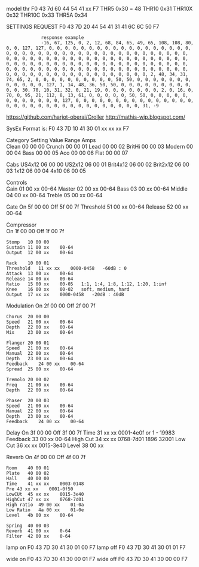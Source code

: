 
model thr 
F0 43 7d 60 44 54 41 xx F7
THR5	0x30   = 48
THR10	0x31
THR10X	0x32
THR10C	0x33
THR5A	0x34

SETTINGS REQUEST
                 F0 43 7D 20 44 54 41 31 41 6C 6C 50 F7
                 
                 response example 
                 -16, 67, 125, 0, 2, 12, 68, 84, 65, 49, 65, 108, 108, 80, 0, 0, 127, 127, 0, 0, 0, 0, 0, 0, 0, 0, 0, 0, 0, 0, 0, 0, 0, 0, 0, 0, 0, 0, 0, 0, 0, 0, 0, 0, 0, 0, 0, 0, 0, 0, 0, 0, 0, 0, 0, 0, 0, 0, 0, 0, 0, 0, 0, 0, 0, 0, 0, 0, 0, 0, 0, 0, 0, 0, 0, 0, 0, 0, 0, 0, 0, 0, 0, 0, 0, 0, 0, 0, 0, 0, 0, 0, 0, 0, 0, 0, 0, 0, 0, 0, 0, 0, 0, 0, 0, 0, 0, 0, 0, 0, 0, 0, 0, 0, 0, 0, 0, 0, 0, 0, 0, 0, 0, 0, 0, 0, 0, 0, 0, 0, 0, 0, 0, 0, 0, 0, 0, 0, 0, 0, 0, 0, 0, 0, 0, 0, 2, 48, 34, 31, 74, 65, 2, 0, 0, 0, 0, 0, 0, 0, 0, 0, 0, 50, 50, 0, 0, 0, 0, 0, 0, 0, 0, 0, 0, 0, 0, 127, 1, 14, 48, 36, 50, 50, 0, 0, 0, 0, 0, 0, 0, 0, 0, 0, 0, 30, 70, 10, 31, 32, 0, 21, 19, 0, 0, 0, 0, 0, 0, 0, 2, 0, 16, 0, 70, 0, 95, 21, 112, 8, 13, 61, 0, 0, 0, 0, 0, 50, 50, 0, 0, 0, 0, 0, 0, 0, 0, 0, 0, 0, 0, 127, 0, 0, 0, 0, 0, 0, 0, 0, 0, 0, 0, 0, 0, 0, 0, 0, 0, 0, 0, 0, 0, 0, 0, 0, 0, 0, 0, 0, 0, 0, 0, 0, 31, -9

https://github.com/harjot-oberai/Croller
http://mathis-wip.blogspot.com/

SysEx Format is: F0 43 7D 10 41 30 01 xx xx xx F7


Category	Setting	Value	Range
Amps	
    Clean	00 00 00
	Crunch	00 00 01
	Lead	00 00 02
	BritHi	00 00 03
	Modern	00 00 04
	Bass	00 00 05
	Aco	    00 00 06
	Flat	00 00 07

Cabs	US4x12	06 00 00
	US2x12	06 00 01
	Brit4x12	06 00 02
	Brit2x12	06 00 03
	1x12	06 00 04
	4x10	06 00 05

Controls	
    Gain	01 00 xx	00-64
	Master	02 00 xx	00-64
	Bass	03 00 xx	00-64
	Middle	04 00 xx	00-64
	Treble	05 00 xx	00-64

Gate	On	5f 00 00
	Off	5f 00 7f
	Threshold	51 00 xx	00-64
	Release	52 00 xx	00-64

Compressor	
    On	1f 00 00
	Off	1f 00 7f

	Stomp	10 00 00
	Sustain	11 00 xx	00-64
	Output	12 00 xx	00-64

	Rack	10 00 01
	Threshold	11 xx xx	0000-0458	-60dB : 0
	Attack	13 00 xx	00-64
	Release	14 00 xx	00-64
	Ratio	15 00 xx	00-05	1:1, 1:4, 1:8, 1:12, 1:20, 1:inf
	Knee	16 00 xx	00-02	soft, medium, hard
	Output	17 xx xx	0000-0458	-20dB : 40dB

Modulation
	On	2f 00 00
	Off	2f 00 7f

	Chorus	20 00 00
	Speed	21 00 xx	00-64
	Depth	22 00 xx	00-64
	Mix	    23 00 xx	00-64

	Flanger	20 00 01
	Speed 	21 00 xx	00-64
	Manual	22 00 xx	00-64
	Depth	23 00 xx	00-64
	Feedback	24 00 xx	00-64
	Spread	25 00 xx	00-64

	Tremolo	20 00 02
	Freq	21 00 xx	00-64
	Depth	22 00 xx	00-64

	Phaser	20 00 03
	Speed 	21 00 xx	00-64
	Manual	22 00 xx	00-64
	Depth	23 00 xx	00-64
	Feedback	24 00 xx	00-64
Delay
	On	3f 00 00
	Off	3f 00 7f
	Time	31 xx xx	0001-4e0f  or 1 - 19983
	Feedback	33 00 xx	00-64
	High Cut	34 xx xx	0768-7d01  1896 32001
	Low Cut 	36 xx xx	0015-3e40
	Level	    38 00 xx



Reverb
	On	4f 00 00
	Off	4f 00 7f

	Room	40 00 01
	Plate	40 00 02
	Hall	40 00 00
	Time	41 xx xx	0003-0148
	Pre	43 xx xx	0001-0f50
	LowCUt	45 xx xx	0015-3e40
	HighCut	47 xx xx	0768-7d01
	High ratio	49 00 xx	01-0a
	Low Ratio	4a 00 xx	01-0e
	Level	4b 00 xx	00-64

	Spring	40 00 03
	Reverb	41 00 xx	0-64
	Filter	42 00 xx	0-64

lamp on
F0 43 7D 30 41 30 01 00 F7
lamp off
F0 43 7D 30 41 30 01 01 F7

wide on
F0 43 7D 30 41 30 00 01 F7
wide off
F0 43 7D 30 41 30 00 00 F7
